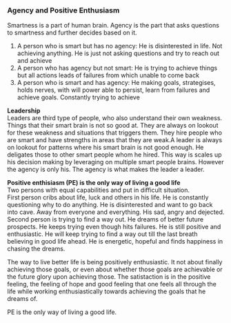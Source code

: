 ### Agency and Positive Enthusiasm
Smartness is a part of human brain. Agency is the part that asks questions to smartness and further decides based on it.  

1) A person who is smart but has no agency: He is disinterested in life. Not achieving anything. He is just not asking questions and try to reach out and achieve   
2) A person who has agency but not smart: He is trying to achieve things but all actions leads of failures from which unable to come back   
3) A person who is smart and has agency: He making goals, strategises, holds nerves, with will power able to persist, learn from failures and achieve goals. Constantly trying to achieve  

**Leadership**  
Leaders are third type of people, who also understand their own weakness. Things that their smart brain is not so good at. They are always on lookout for these weakness and situations that triggers them. They hire people who are smart and have strengths in areas that they are weak.A leader is always on lookout for patterns where his smart brain is not good enough. He deligates those to other smart people whom he hired. This way is scales up his decision making by leveraging on multiple smart people brains. However the agency is only his. The agency is what makes the leader a leader. 

**Positive enthisiasm (PE) is the only way of living a good life**    
Two persons with equal capabilities and put in difficult situation.  
First person cribs about life, luck and others in his life. He is constantly questioning why to do anything. He is disinterested and want to go back into cave. Away from everyone and everything. His sad, angry and dejected.     
Second person is trying to find a way out. He dreams of better future prospects. He keeps trying even though hits failures. He is still positive and enthusiastic. He will keep trying to find a way out till the last breath believing in good life ahead. He is energetic, hopeful and finds happiness in chasing the dreams.     

The way to live better life is being positively enthusiastic. It not about finally achieving those goals, or even about whether those goals are achievable or the future glory upon achieving those. The satistaction is in the positive feeling, the feeling of hope and good feeling that one feels all through the life while working enthusiastically towards achieving the goals that he dreams of.     

PE is the only way of living a good life. 


